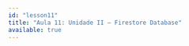 ```yaml
---
id: "lesson11"
title: "Aula 11: Unidade II – Firestore Database"
available: true
---
```


<script setup lang="ts">
import LessonRenderer from '@/components/lesson/LessonRenderer.vue';
import lessonData from './lesson11.json';
</script>

<LessonRenderer :data="lessonData" />
